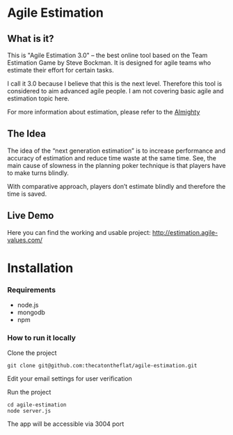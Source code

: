 # Agile Estimation

## What is it?

This is "Agile Estimation 3.0" – the best online tool based on the Team Estimation Game by Steve Bockman. It is designed for agile teams who estimate their effort for certain tasks.

I call it 3.0 because I believe that this is the next level. Therefore this tool is considered to aim advanced agile people. I am not covering basic agile and estimation topic here.

For more information about estimation, please refer to the [Almighty](http://google.com)

## The Idea

The idea of the “next generation estimation” is to increase performance and accuracy of estimation and reduce time waste at the same time. See, the main cause of slowness in the planning poker technique is that players have to make turns blindly.

With comparative approach, players don’t estimate blindly and therefore the time is saved.

## Live Demo

Here you can find the working and usable project:
http://estimation.agile-values.com/

# Installation

### Requirements

* node.js
* mongodb
* npm


### How to run it locally

Clone the project
```
git clone git@github.com:thecatontheflat/agile-estimation.git
```

Edit your email settings for user verification

Run the project
```
cd agile-estimation
node server.js
```

The app will be accessible via 3004 port
